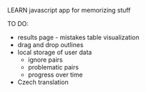 LEARN
javascript app for memorizing stuff

TO DO:
- results page - mistakes table visualization
- drag and drop outlines
- local storage of user data
	* ignore pairs
	* problematic pairs
	* progress over time
- Czech translation
